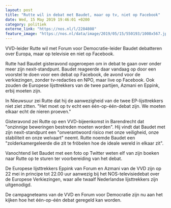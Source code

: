 ```yaml
---
layout: post
title: "Rutte wil in debat met Baudet, maar op tv, niet op Facebook"
date: Wed, 15 May 2019 19:46:01 +0200
category: politiek
externe_link: "https://nos.nl/l/2284808"
feature_image: "https://nos.nl/data/image/2019/05/15/550193/1008x567.jpg"
---
```


<p>VVD-leider Rutte wil met Forum voor Democratie-leider Baudet debatteren over Europa, maar op televisie en niet op Facebook.</p>
<p>Rutte had Baudet gisteravond opgeroepen om in debat te gaan over onder meer zijn nexit-standpunt. Baudet reageerde daar vandaag op door een voorstel te doen voor een debat op Facebook, de avond voor de verkiezingen, zonder tv-redacties en NPO, maar live op Facebook. Ook zouden de Europese lijsttrekkers van de twee partijen, Azmani en Eppink, erbij moeten zijn. </p>
<p>In Nieuwsuur zei Rutte dat hij de aanwezigheid van de twee EP-lijsttrekkers niet ziet zitten. "Het moet op tv echt een één-op-één-debat zijn. We moeten elkaar echt de nieren proeven."</p>
<p>Gisteravond zei Rutte op een VVD-bijeenkomst in Barendrecht dat "onzinnige beweringen bestreden moeten worden". Hij vindt dat Baudet met zijn nexit-standpunt een "onverantwoord risico met onze veiligheid, onze stabiliteit en onze welvaart" neemt. Rutte noemde Baudet een "zolderkamergeleerde die zit te fröbelen hoe de ideale wereld in elkaar zit".</p>
<p>Vanochtend liet Baudet met een foto op Twitter weten elf van zijn boeken naar Rutte op te sturen ter voorbereiding van het debat.</p>
<p>De Europese lijsttrekkers Eppink van Forum en Azmani van de VVD zijn op 22 mei in principe tot 22.00 uur aanwezig bij het NOS-televisiedebat over de Europese Verkiezingen, waar alle twaalf Nederlandse lijsttrekkers zijn uitgenodigd.</p>
<p>De campagneteams van de VVD en Forum voor Democratie zijn nu aan het kijken hoe het één-op-één debat geregeld kan worden. </p>
